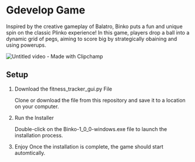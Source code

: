 # Gdevelop Game
Inspired by the creative gameplay of Balatro, Binko puts a fun and unique spin on the classic Plinko experience! In this game, players drop a ball into a dynamic grid of pegs, aiming to score big by strategically obaining and using powerups.


![Untitled video - Made with Clipchamp](https://github.com/user-attachments/assets/2ec2354c-0387-436e-b6dc-5f2a4b6f6238)
 

## Setup

1. Download the fitness_tracker_gui.py File

    Clone or download the file from this repository and save it to a location on your computer.

2. Run the Installer

    Double-click on the Binko-1_0_0-windows.exe file to launch the installation process.

3. Enjoy
   Once the installation is complete, the game should start automtically.
